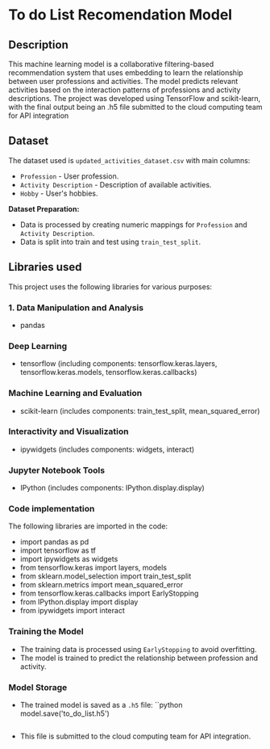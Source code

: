 # To do List Recomendation Model #

## Description ## 
This machine learning model is a collaborative filtering-based recommendation system that uses embedding to learn the relationship between user professions and activities. The model predicts relevant activities based on the interaction patterns of professions and activity descriptions. The project was developed using TensorFlow and scikit-learn, with the final output being an .h5 file submitted to the cloud computing team for API integration

## Dataset ##
The dataset used is `updated_activities_dataset.csv` with main columns:
- `Profession` - User profession.
- `Activity Description` - Description of available activities.
- `Hobby` - User's hobbies.

**Dataset Preparation:**
- Data is processed by creating numeric mappings for `Profession` and `Activity Description`.
- Data is split into train and test using `train_test_split`.

## Libraries used ##
This project uses the following libraries for various purposes:

### 1. Data Manipulation and Analysis ###
- pandas
### Deep Learning ###
- tensorflow (including components: tensorflow.keras.layers, tensorflow.keras.models, tensorflow.keras.callbacks)
### Machine Learning and Evaluation ###
- scikit-learn (includes components: train_test_split, mean_squared_error)
### Interactivity and Visualization ###
- ipywidgets (includes components: widgets, interact)
### Jupyter Notebook Tools ###
- IPython (includes components: IPython.display.display)
### Code implementation ###
The following libraries are imported in the code:
- import pandas as pd
- import tensorflow as tf
- import ipywidgets as widgets
- from tensorflow.keras import layers, models
- from sklearn.model_selection import train_test_split
- from sklearn.metrics import mean_squared_error
- from tensorflow.keras.callbacks import EarlyStopping
- from IPython.display import display
- from ipywidgets import interact

### Training the Model ### 
- The training data is processed using `EarlyStopping` to avoid overfitting.
- The model is trained to predict the relationship between profession and activity.

### Model Storage ### 
- The trained model is saved as a `.h5` file:
     ``python
     model.save('to_do_list.h5')
     ```
- This file is submitted to the cloud computing team for API integration.